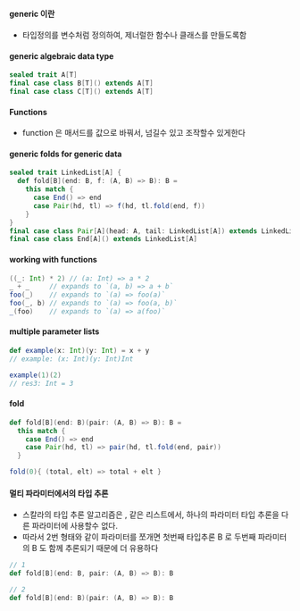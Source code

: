 #### generic 이란

- 타입정의를 변수처럼 정의하여, 제너럴한 함수나 클래스를 만들도록함

#### generic algebraic data type

```scala
sealed trait A[T]
final case class B[T]() extends A[T]
final case class C[T]() extends A[T]
```

#### Functions

- function 은 매서드를 값으로 바꿔서, 넘길수 있고 조작할수 있게한다

#### generic folds for generic data

```scala
sealed trait LinkedList[A] {
  def fold[B](end: B, f: (A, B) => B): B =
    this match {
      case End() => end
      case Pair(hd, tl) => f(hd, tl.fold(end, f))
    }
}
final case class Pair[A](head: A, tail: LinkedList[A]) extends LinkedList[A]
final case class End[A]() extends LinkedList[A]
```

#### working with functions

```scala
((_: Int) * 2) // (a: Int) => a * 2
_ + _     // expands to `(a, b) => a + b`
foo(_)    // expands to `(a) => foo(a)`
foo(_, b) // expands to `(a) => foo(a, b)`
_(foo)    // expands to `(a) => a(foo)`
```

#### multiple parameter lists

```scala
def example(x: Int)(y: Int) = x + y
// example: (x: Int)(y: Int)Int

example(1)(2)
// res3: Int = 3
```

#### fold

```scala
def fold[B](end: B)(pair: (A, B) => B): B =
  this match {
    case End() => end
    case Pair(hd, tl) => pair(hd, tl.fold(end, pair))
  }

fold(0){ (total, elt) => total + elt }

```

#### 멀티 파라미터에서의 타입 추론

- 스칼라의 타입 추론 알고리즘은 , 같은 리스트에서, 하나의 파라미터 타입 추론을 다른 파라미터에 사용할수 없다.
- 따라서 2번 형태와 같이 파라미터를 쪼개면 첫번째 타입추론 B 로 두번째 파라미터의 B 도 함께 추론되기 때문에 더 유용하다

```scala
// 1
def fold[B](end: B, pair: (A, B) => B): B

// 2
def fold[B](end: B)(pair: (A, B) => B): B
```
